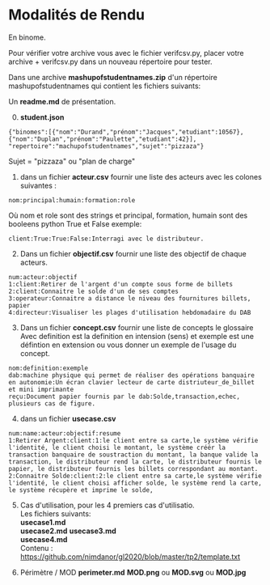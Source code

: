 
# Modalités de Rendu 

En binome.

Pour vérifier votre archive vous avec le fichier verifcsv.py, placer votre archive + verifcsv.py dans un nouveau répertoire pour tester. 

Dans une archive **mashupofstudentnames.zip** d'un répertoire mashupofstudentnames qui contient les fichiers suivants:

Un **readme.md** de présentation.


0) **student.json**
```
{"binomes":[{"nom":"Durand","prénom":"Jacques","etudiant":10567},{"nom":"Duplan","prénom":"Paulette","etudiant":42}],
"repertoire":"machupofstudentnames","sujet":"pizzaza"}
```
Sujet = "pizzaza" ou "plan de charge"


1) dans un fichier **acteur.csv** fournir une liste des acteurs avec les colones suivantes :
```
nom:principal:humain:formation:role
```
Où nom et role sont des strings et principal, formation, humain sont des booleens python True et False 
exemple:
```
client:True:True:False:Interragi avec le distributeur.
```
2) Dans un fichier **objectif.csv** fournir une liste des objectif de chaque acteurs.
```
num:acteur:objectif  
1:client:Retirer de l'argent d'un compte sous forme de billets  
2:client:Connaitre le solde d'un de ses comptes   
3:operateur:Connaitre a distance le niveau des fournitures billets, papier  
4:directeur:Visualiser les plages d'utilisation hebdomadaire du DAB  
```
3) Dans un fichier **concept.csv** fournir une liste de concepts le glossaire 
Avec definition est la definition en intension (sens) et exemple est une défintion en extension ou vous donner un exemple de l'usage du concept.
```
nom:definition:exemple
dab:machine physique qui permet de réaliser des opérations banquaire en autonomie:Un écran clavier lecteur de carte distriuteur_de_billet et mini imprimante 
reçu:Document papier fournis par le dab:Solde,transaction,echec,  plusieurs cas de figure.
```

4) dans un fichier **usecase.csv** 
```
num:name:acteur:objectif:resume   
1:Retirer Argent:client:1:le client entre sa carte,le système vérifie l'identité, le client choisi le montant, le système créér la transaction banquaire de soustraction du montant, la banque valide la transaction, le distributeur rend la carte, le distributeur fournis le papier, le distributeur fournis les billets correspondant au montant.   
2:Connaitre Solde:client:2:le client entre sa carte,le système vérifie l'identité, le client choisi afficher solde, le système rend la carte, le système récupère et imprime le solde,    
```
5) Cas d'utilisation, pour les 4 premiers cas d'utilisatio.  
Les fichiers suivants:  
**usecase1.md**  
**usecase2.md** 
**usecase3.md**  
**usecase4.md**  
Contenu :
https://github.com/nimdanor/gl2020/blob/master/tp2/template.txt


6) Périmètre / MOD 
 **perimeter.md** 
 **MOD.png** ou **MOD.svg** ou **MOD.jpg** 

